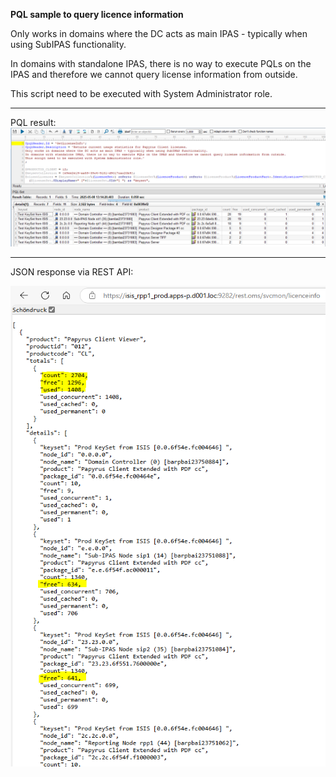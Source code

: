 __PQL sample to query licence information__

Only works in domains where the DC acts as main IPAS - typically when using SubIPAS functionality. 

In domains with standalone IPAS, there is no way to execute PQLs on the IPAS and therefore we cannot query license information from outside.

This script need to be executed with System Administrator role.

---
PQL result:
 ![PQL result](/monitoring/licences/GetLicenceStatistics_PQLSET2.png)

---
JSON response via REST API:

![Users per machine](/monitoring/licences/GetLicenceStatistics_JSON.png)
